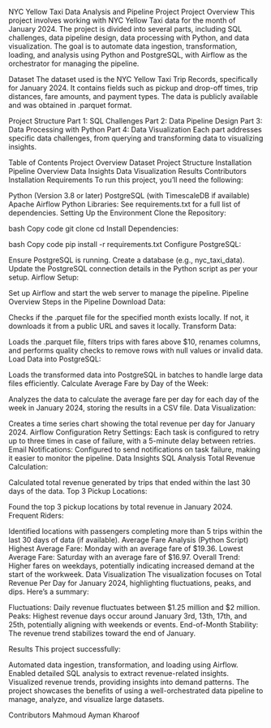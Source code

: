 NYC Yellow Taxi Data Analysis and Pipeline Project
Project Overview
This project involves working with NYC Yellow Taxi data for the month of January 2024. The project is divided into several parts, including SQL challenges, data pipeline design, data processing with Python, and data visualization. The goal is to automate data ingestion, transformation, loading, and analysis using Python and PostgreSQL, with Airflow as the orchestrator for managing the pipeline.

Dataset
The dataset used is the NYC Yellow Taxi Trip Records, specifically for January 2024. It contains fields such as pickup and drop-off times, trip distances, fare amounts, and payment types. The data is publicly available and was obtained in .parquet format.

Project Structure
Part 1: SQL Challenges
Part 2: Data Pipeline Design
Part 3: Data Processing with Python
Part 4: Data Visualization
Each part addresses specific data challenges, from querying and transforming data to visualizing insights.

Table of Contents
Project Overview
Dataset
Project Structure
Installation
Pipeline Overview
Data Insights
Data Visualization
Results
Contributors
Installation
Requirements
To run this project, you’ll need the following:

Python (Version 3.8 or later)
PostgreSQL (with TimescaleDB if available)
Apache Airflow
Python Libraries: See requirements.txt for a full list of dependencies.
Setting Up the Environment
Clone the Repository:

bash
Copy code
git clone <your-repo-url>
cd <repository-folder>
Install Dependencies:

bash
Copy code
pip install -r requirements.txt
Configure PostgreSQL:

Ensure PostgreSQL is running.
Create a database (e.g., nyc_taxi_data).
Update the PostgreSQL connection details in the Python script as per your setup.
Airflow Setup:

Set up Airflow and start the web server to manage the pipeline.
Pipeline Overview
Steps in the Pipeline
Download Data:

Checks if the .parquet file for the specified month exists locally. If not, it downloads it from a public URL and saves it locally.
Transform Data:

Loads the .parquet file, filters trips with fares above $10, renames columns, and performs quality checks to remove rows with null values or invalid data.
Load Data into PostgreSQL:

Loads the transformed data into PostgreSQL in batches to handle large data files efficiently.
Calculate Average Fare by Day of the Week:

Analyzes the data to calculate the average fare per day for each day of the week in January 2024, storing the results in a CSV file.
Data Visualization:

Creates a time series chart showing the total revenue per day for January 2024.
Airflow Configuration
Retry Settings: Each task is configured to retry up to three times in case of failure, with a 5-minute delay between retries.
Email Notifications: Configured to send notifications on task failure, making it easier to monitor the pipeline.
Data Insights
SQL Analysis
Total Revenue Calculation:

Calculated total revenue generated by trips that ended within the last 30 days of the data.
Top 3 Pickup Locations:

Found the top 3 pickup locations by total revenue in January 2024.
Frequent Riders:

Identified locations with passengers completing more than 5 trips within the last 30 days of data (if available).
Average Fare Analysis (Python Script)
Highest Average Fare: Monday with an average fare of $19.36.
Lowest Average Fare: Saturday with an average fare of $16.97.
Overall Trend: Higher fares on weekdays, potentially indicating increased demand at the start of the workweek.
Data Visualization
The visualization focuses on Total Revenue Per Day for January 2024, highlighting fluctuations, peaks, and dips. Here’s a summary:

Fluctuations: Daily revenue fluctuates between $1.25 million and $2 million.
Peaks: Highest revenue days occur around January 3rd, 13th, 17th, and 25th, potentially aligning with weekends or events.
End-of-Month Stability: The revenue trend stabilizes toward the end of January.


Results
This project successfully:

Automated data ingestion, transformation, and loading using Airflow.
Enabled detailed SQL analysis to extract revenue-related insights.
Visualized revenue trends, providing insights into demand patterns.
The project showcases the benefits of using a well-orchestrated data pipeline to manage, analyze, and visualize large datasets.

Contributors
Mahmoud Ayman Kharoof